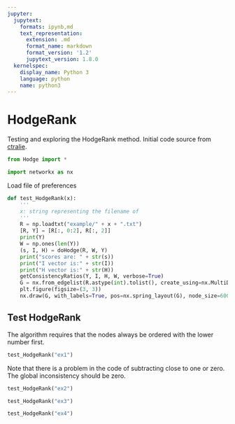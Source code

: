 ```yaml
---
jupyter:
  jupytext:
    formats: ipynb,md
    text_representation:
      extension: .md
      format_name: markdown
      format_version: '1.2'
      jupytext_version: 1.8.0
  kernelspec:
    display_name: Python 3
    language: python
    name: python3
---
```


# HodgeRank

Testing and exploring the HodgeRank method. Initial code source from [ctralie](https://github.com/ctralie/WiMIR2019_HodgeRanking/).

```python
from Hodge import *
```

```python
import networkx as nx
```

Load file of preferences

```python
def test_HodgeRank(x):
    '''
    x: string representing the filename of
    '''
    R = np.loadtxt("example/" + x + ".txt")
    [R, Y] = [R[:, 0:2], R[:, 2]]
    print(Y)
    W = np.ones(len(Y))
    (s, I, H) = doHodge(R, W, Y)
    print("scores are: " + str(s))
    print("I vector is:" + str(I))
    print("H vector is:" + str(H))
    getConsistencyRatios(Y, I, H, W, verbose=True)
    G = nx.from_edgelist(R.astype(int).tolist(), create_using=nx.MultiDiGraph)
    plt.figure(figsize=(3, 3))
    nx.draw(G, with_labels=True, pos=nx.spring_layout(G), node_size=600)
```

## Test HodgeRank


The algorithm requires that the nodes always be ordered with the lower number first.

```python
test_HodgeRank("ex1")
```

Note that there is a problem in the code of subtracting close to one or zero. The global inconsistency should be zero.

```python
test_HodgeRank("ex2")
```

```python
test_HodgeRank("ex3")
```

```python
test_HodgeRank("ex4")
```
